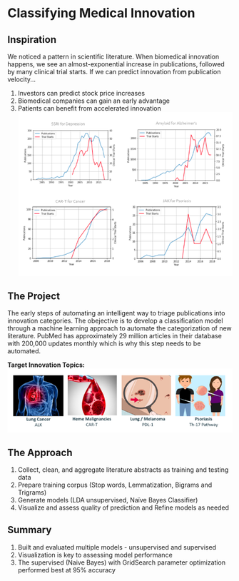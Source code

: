 # Classifying Medical Innovation 
## Inspiration
We noticed a pattern in scientific literature. 
When biomedical innovation happens, we see an almost-exponential increase in publications, followed by many clinical trial starts.
If we can predict  innovation from publication velocity...
  1. Investors can predict stock price increases
  2. Biomedical companies can gain an early advantage 
  3. Patients can benefit from accelerated innovation 
![Publications vs Trials](visualizations/publications_vs_trials.png)
## The Project
The early steps of automating an intelligent way to triage publications into innovation categories.
The obejective is to develop a classification model through a machine learning approach to automate the categorization of new literature. PubMed has approximately 29 million articles in their database with 200,000 updates monthly which is why this step needs to be automated. 

  **Target Innovation Topics:**
![Target Topics](visualizations/target_topics.png)
## The Approach
  1. Collect, clean, and aggregate literature abstracts as training and testing data
  2. Prepare training corpus (Stop words, Lemmatization, Bigrams and Trigrams)
  3. Generate models (LDA unsupervised, Naïve Bayes Classifier)
  4. Visualize and assess quality of prediction and Refine models as needed

## Summary
  1. Built and evaluated multiple models - unsupervised and supervised
  2. Visualization is key to assessing model performance
  3. The supervised (Naive Bayes) with GridSearch parameter optimization performed best at 95% accuracy
